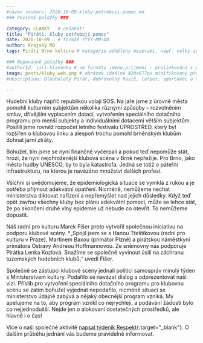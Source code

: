 ```yaml
---
#název souboru: 2020-10-09-kluby-potrebuji-pomoc.md
### Povinné položky ###

category: CLANKY   # nešahat!
title: "Piráti: Kluby potřebují pomoc" 
date: 2020-10-09   # formát YYYY-MM-DD
author: Krajský MO
tags: Piráti Brno kultura # kategorie odděleny mezerami, např. volby zemědělství životní-prostředí piráti (viz https://jihomoravsky.pirati.cz/tags/)

### Nepovinné položky ###
#authorId: jiri.hlavenka # ve formátu jmeno.prijmeni - prolinkování s profilem přes uid 
image: posts/kluby_web.png # obrázek ideálně 420x677px minifikovaný přes https://tinypng.com/
#description: Dlouholetý Pirát, dobrovolný hasič, larper, sportovec a fanda 3D tisku stojí v čele jihomoravské pirátské kandidátky. S čím vede Piráty na kraj?

---
```


Hudební kluby napříč republikou volají SOS. Na jaře jsme z úrovně města pomohli kulturním subjektům několika různými způsoby – rozvolněním smluv, dřívějším vyplacením dotací, vytvořením speciálního dotačního programu pro menší subjekty a individuálními dotacemi větším subjektům. Posílili jsme rovněž rozpočet letního festivalu UPROSTŘED, který byl rozšířen o klubovou linku a alespoň trochu pomohl brněnským klubům dohnat jarní ztráty.

Bohužel, tím jsme se nyní finančně vyčerpali a pokud teď nepomůže stát, hrozí, že nyní nejohroženější klubová scéna v Brně nepřežije. Pro Brno, jako město hudby UNESCO, by to byla katastrofa. Jedná se totiž o páteřní infrastrukturu, na kterou je navázáno množství dalších profesí.

Všichni si uvědomujeme, že epidemiologická situace se vymkla z rukou a je potřeba přijmout adekvátní opatření. Nicméně, nemůžeme nechat ministerstva diktovat nařízení a nepřemýšlet nad jejich důsledky. Když teď opět zavřou všechny kluby bez plánu adekvátní pomoci, může se lehce stát, že po skončení druhé vlny epidemie už nebude co otevřít. To nemůžeme dopustit. 

Náš radní pro kulturu Marek Fišer proto vytvořil společnou iniciativu na podporu klubové scény. *„Spojil jsem se s Hanou Třeštíkovou (radní pro kulturu v Praze), Martinem Baxou (primátor Plzně) a pirátskou náměstkyní primátora Ostravy Andreou Hoffmannovou. Ze sněmovny nás podporuje Pirátka Lenka Kozlová. Snažíme se společně vyvinout úsilí na záchranu tuzemských hudebních klubů,“ uvedl Fišer. 

Společně se zástupci klubové scény jednali politici samospráv minulý týden s Ministerstvem kultury.  Podařilo se navázat dialog a odprezentovat naši vizi. Příslib pro vytvoření speciálního dotačního programu pro klubovou scénu se zatím bohužel vyjednat nepodařilo, nicméně situací se ministerstvo údajně zabývá a nějaký obecnější program vzniká. My apelujeme na to, aby program vznikl co nejrychleji, a podávání žádostí bylo co nejjednodušší. Nejde jen o alokovaní dostatečných prostředků, ale hlavně i o čas! 

Více o naší společné aktivitě [napsal týdeník Respekt](https://www.respekt.cz/kontext/hudebni-kluby-druhou-vlnu-uz-bez-pomoci-vlady-nezvladneme){:target="_blank"}. O dalším průběhu jednání vás budeme pravidelně informovat. 
